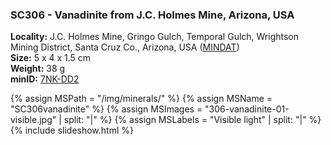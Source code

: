 
### <a name="SC306"></a> SC306 - Vanadinite from J.C. Holmes Mine, Arizona, USA

**Locality:**  J.C. Holmes Mine, Gringo Gulch, Temporal Gulch, Wrightson Mining District, Santa Cruz Co., Arizona, USA ([MINDAT](https://www.mindat.org/loc-3345.html))  
**Size:** 5 x 4 x 1.5 cm  
**Weight:** 38 g  
**minID:** [7NK-DD2](https://www.mindat.org/7NK-DD2)

{% assign MSPath = "/img/minerals/" %}
{% assign MSName = "SC306vanadinite" %}
{% assign MSImages = "306-vanadinite-01-visible.jpg" | split: "|" %}
{% assign MSLabels = "Visible light" | split: "|" %}
{% include slideshow.html %}

